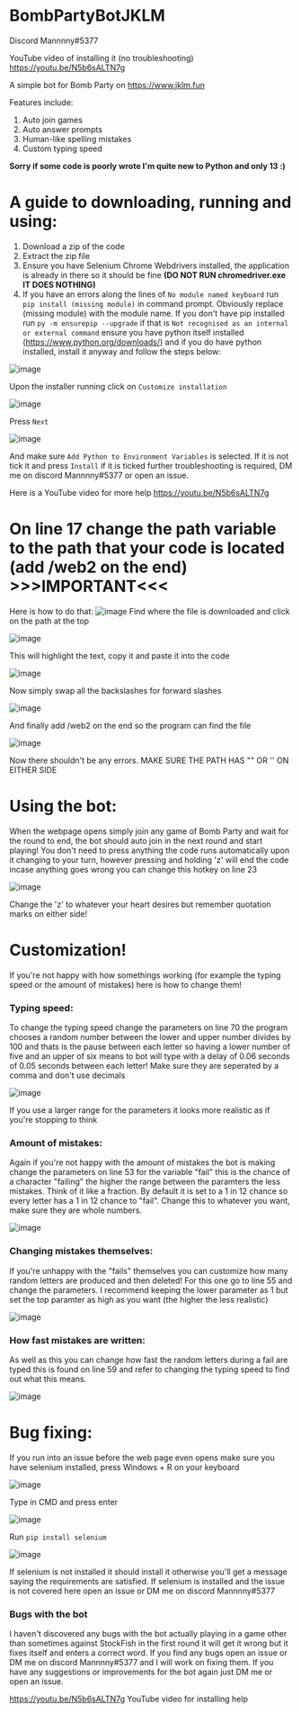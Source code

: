 # BombPartyBotJKLM
Discord Mannnny#5377

YouTube video of installing it (no troubleshooting) https://youtu.be/N5b6sALTN7g

A simple bot for Bomb Party on https://www.jklm.fun

Features include:

1. Auto join games
2. Auto answer prompts
3. Human-like spelling mistakes
4. Custom typing speed

**Sorry if some code is poorly wrote I'm quite new to Python and only 13 :)**

<h1>A guide to downloading, running and using:</h1>

1. Download a zip of the code
2. Extract the zip file
3. Ensure you have Selenium Chrome Webdrivers installed, the application is already in there so it should be fine **(DO NOT RUN chromedriver.exe IT DOES NOTHING)**
4. If you have an errors along the lines of ```No module named keyboard``` run ```pip install (missing module)``` in command prompt. Obviously replace (missing module) with the module name. If you don't have pip installed run ```py -m ensurepip --upgrade``` if that is ```Not recognised as an internal or external command``` ensure you have python itself installed (https://www.python.org/downloads/) and if you do have python installed, install it anyway and follow the steps below:

![image](https://user-images.githubusercontent.com/38955706/127909526-92be09d7-61a2-4c2a-a1e7-99a2c34472a8.png)

Upon the installer running click on ```Customize installation``` 

![image](https://user-images.githubusercontent.com/38955706/127909570-d6a4eccc-b90e-4813-8680-617e91382bb0.png)

Press ```Next```

![image](https://user-images.githubusercontent.com/38955706/127909596-95b8bbdd-3137-4c7c-bb67-0556a9d65e24.png)

And make sure ```Add Python to Environment Variables``` is selected. If it is not tick it and press ```Install``` if it is ticked further troubleshooting is required, DM me on discord Mannnny#5377 or open an issue.

Here is a YouTube video for more help https://youtu.be/N5b6sALTN7g
<h1>On line 17 change the path variable to the path that your code is located (add /web2 on the end) >>>IMPORTANT<<<</h1>

Here is how to do that:
![image](https://user-images.githubusercontent.com/38955706/127859142-f363944b-596e-4bf8-af3f-1e72e0018ad7.png)
Find where the file is downloaded and click on the path at the top

![image](https://user-images.githubusercontent.com/38955706/127859219-bcf45f8f-e857-4d45-8fc8-592fa64225df.png)

This will highlight the text, copy it and paste it into the code

![image](https://user-images.githubusercontent.com/38955706/127859322-0540be37-400e-486b-9b94-73e507319dde.png)

Now simply swap all the backslashes for forward slashes

![image](https://user-images.githubusercontent.com/38955706/127859421-3c2c1612-0813-4a41-a885-8a12598e0c05.png)

And finally add /web2 on the end so the program can find the file

![image](https://user-images.githubusercontent.com/38955706/127859545-352c2dfc-5ef2-4747-ae4a-8d0668b6b479.png)

Now there shouldn't be any errors. MAKE SURE THE PATH HAS "" OR '' ON EITHER SIDE

<h1>Using the bot:</h1>

When the webpage opens simply join any game of Bomb Party and wait for the round to end, the bot should auto join in the next round and start playing!
You don't need to press anything the code runs automatically upon it changing to your turn, however pressing and holding 'z' will end the code incase anything goes wrong you can change this hotkey on line 23

![image](https://user-images.githubusercontent.com/38955706/127860112-3711e73f-2af9-4e2a-85df-06c2c8526882.png)

Change the 'z' to whatever your heart desires but remember quotation marks on either side!

  <h1>Customization!</h1>
  
If you're not happy with how somethings working (for example the typing speed or the amount of mistakes) here is how to change them!
  <h3>Typing speed:</h3>
  
To change the typing speed change the parameters on line 70 the program chooses a random number between the lower and upper number divides by 100 and thats is the pause between each letter so having a lower number of five and an upper of six means to bot will type with a delay of 0.06 seconds of 0.05 seconds between each letter! Make sure they are seperated by a comma and don't use decimals
  
  ![image](https://user-images.githubusercontent.com/38955706/127861299-1d59f4d2-c4bf-4f6e-a5a5-24b29e7d897d.png)
  
If you use a larger range for the parameters it looks more realistic as if you're stopping to think
  
  <h3>Amount of mistakes:</h3>
Again if you're not happy with the amount of mistakes the bot is making change the parameters on line 53 for the variable "fail" this is the chance of a character "failing" the higher the range between the paramters the less mistakes. Think of it like a fraction. By default it is set to a 1 in 12 chance so every letter has a 1 in 12 chance to "fail". Change this to whatever you want, make sure they are whole numbers.
  
  ![image](https://user-images.githubusercontent.com/38955706/127861667-9dd3550f-a307-4ecb-8158-3471da284cd4.png)

  <h3>Changing mistakes themselves:</h3>
  
If you're unhappy with the "fails" themselves you can customize how many random letters are produced and then deleted! For this one go to line 55 and change the parameters. I recommend keeping the lower parameter as 1 but set the top paramter as high as you want (the higher the less realistic)
 
  ![image](https://user-images.githubusercontent.com/38955706/127862010-abb4ef51-7923-45bc-82b1-3e63ca6e9fec.png)
  <h3> How fast mistakes are written:</h3>
  
As well as this you can change how fast the random letters during a fail are typed this is found on line 59 and refer to changing the typing speed to find out what this means.
  
  ![image](https://user-images.githubusercontent.com/38955706/127862184-a798c682-ff15-463f-9284-833b565628b4.png)

  <h1>Bug fixing:</h1>
  
If you run into an issue before the web page even opens make sure you have selenium installed, press Windows + R on your keyboard
  
  ![image](https://user-images.githubusercontent.com/38955706/127863482-327c45f0-7b74-4615-bf9b-61f733358e4a.png)
  
Type in CMD and press enter
  
  ![image](https://user-images.githubusercontent.com/38955706/127863567-f80eb960-240c-4a22-968f-df45f3fcffc8.png)
  
Run ```pip install selenium``` 
  
  ![image](https://user-images.githubusercontent.com/38955706/127863691-96eb5b92-3359-4157-91c6-7e78b55bc8fe.png)

If selenium is not installed it should install it otherwise you'll get a message saying the requirements are satisfied. If selenium is installed and the issue is not covered here open an issue or DM me on discord Mannnny#5377
  
  <h3>Bugs with the bot</h3>
  
  I haven't discovered any bugs with the bot actually playing in a game other than sometimes against StockFish in the first round it will get it wrong but it fixes itself and enters a correct word. If you find any bugs open an issue or DM me on discord Mannnny#5377 and I will work on fixing them. If you have any suggestions or improvements for the bot again just DM me or open an issue.

https://youtu.be/N5b6sALTN7g YouTube video for installing help
